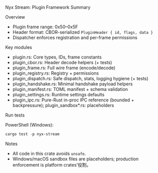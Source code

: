 Nyx Stream: Plugin Framework Summary

Overview

- Plugin frame range: 0x50–0x5F
- Header format: CBOR-serialized `PluginHeader { id, flags, data }`
- Dispatcher enforces registration and per-frame permissions

Key modules

- plugin.rs: Core types, IDs, frame constants
- plugin_cbor.rs: Header decode helpers (+ tests)
- plugin_frame.rs: Full wire frame (encode/decode)
- plugin_registry.rs: Registry + permissions
- plugin_dispatch.rs: Safe dispatch, stats, logging hygiene (+ tests)
- plugin_handshake.rs: Minimal handshake payload helpers
- plugin_manifest.rs: TOML manifest + schema validation
- plugin_settings.rs: Runtime settings defaults
- plugin_ipc.rs: Pure-Rust in-proc IPC reference (bounded + backpressure); plugin_sandbox*.rs: placeholders

Run tests

PowerShell (Windows):

```powershell
cargo test -p nyx-stream
```

Notes

- All code in this crate avoids `unsafe`.
- Windows/macOS sandbox files are placeholders; production enforcement is platform crates’役割。
